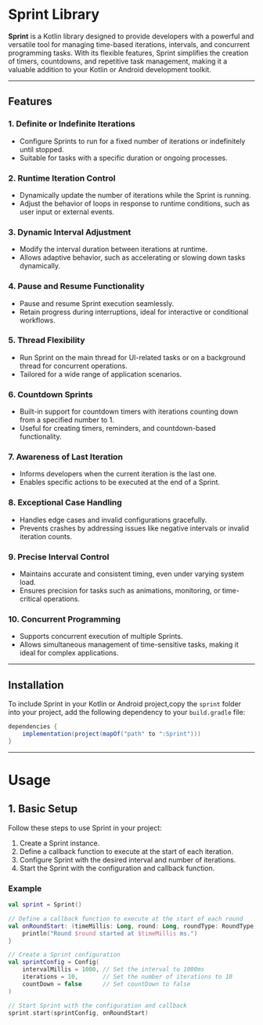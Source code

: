 # Sprint Library

**Sprint** is a Kotlin library designed to provide developers with a powerful and versatile tool for managing time-based iterations, intervals, and concurrent programming tasks. With its flexible features, Sprint simplifies the creation of timers, countdowns, and repetitive task management, making it a valuable addition to your Kotlin or Android development toolkit.

---

## Features

### 1. Definite or Indefinite Iterations
- Configure Sprints to run for a fixed number of iterations or indefinitely until stopped.
- Suitable for tasks with a specific duration or ongoing processes.

### 2. Runtime Iteration Control
- Dynamically update the number of iterations while the Sprint is running.
- Adjust the behavior of loops in response to runtime conditions, such as user input or external events.

### 3. Dynamic Interval Adjustment
- Modify the interval duration between iterations at runtime.
- Allows adaptive behavior, such as accelerating or slowing down tasks dynamically.

### 4. Pause and Resume Functionality
- Pause and resume Sprint execution seamlessly.
- Retain progress during interruptions, ideal for interactive or conditional workflows.

### 5. Thread Flexibility
- Run Sprint on the main thread for UI-related tasks or on a background thread for concurrent operations.
- Tailored for a wide range of application scenarios.

### 6. Countdown Sprints
- Built-in support for countdown timers with iterations counting down from a specified number to 1.
- Useful for creating timers, reminders, and countdown-based functionality.

### 7. Awareness of Last Iteration
- Informs developers when the current iteration is the last one.
- Enables specific actions to be executed at the end of a Sprint.

### 8. Exceptional Case Handling
- Handles edge cases and invalid configurations gracefully.
- Prevents crashes by addressing issues like negative intervals or invalid iteration counts.

### 9. Precise Interval Control
- Maintains accurate and consistent timing, even under varying system load.
- Ensures precision for tasks such as animations, monitoring, or time-critical operations.

### 10. Concurrent Programming
- Supports concurrent execution of multiple Sprints.
- Allows simultaneous management of time-sensitive tasks, making it ideal for complex applications.

---

## Installation

To include Sprint in your Kotlin or Android project,copy the `sprint` folder into your project, add the following dependency to your `build.gradle` file:

```gradle
dependencies {
    implementation(project(mapOf("path" to ":Sprint")))
}
```

---

# Usage

## 1. Basic Setup

Follow these steps to use Sprint in your project:

1. Create a Sprint instance.
2. Define a callback function to execute at the start of each iteration.
3. Configure Sprint with the desired interval and number of iterations.
4. Start the Sprint with the configuration and callback function.

### Example

```kotlin
val sprint = Sprint()

// Define a callback function to execute at the start of each round
val onRoundStart: (timeMillis: Long, round: Long, roundType: RoundType) -> Unit = { timeMillis, round, roundType ->
    println("Round $round started at $timeMillis ms.")
}

// Create a Sprint configuration
val sprintConfig = Config(
    intervalMillis = 1000, // Set the interval to 1000ms
    iterations = 10,       // Set the number of iterations to 10
    countDown = false      // Set countDown to false
)

// Start Sprint with the configuration and callback
sprint.start(sprintConfig, onRoundStart)
```
